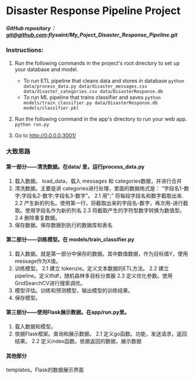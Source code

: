 # Disaster Response Pipeline Project

#####  GitHub repository：git@github.com:flysaint/My_Poject_Disaster_Response_Pipeline.git

### Instructions:
1. Run the following commands in the project's root directory to set up your database and model.

    - To run ETL pipeline that cleans data and stores in database
        `python data/process_data.py data/disaster_messages.csv data/disaster_categories.csv data/DisasterResponse.db`
    - To run ML pipeline that trains classifier and saves
        `python models/train_classifier.py data/DisasterResponse.db models/classifier.pkl`

2. Run the following command in the app's directory to run your web app.
    `python run.py`

3. Go to http://0.0.0.0:3001/

### 大致思路

#### 第一部分——清洗数据。在data/ 里，运行process_data.py
1. 载入数据。 load_data，载入 messages 和 categories数据，并进行合并
2. 清洗数据。主要是讲 categories进行处理，里面的数据格式是： “字段名1-数字;字段名2-数字;字段名3-数字”。
2.1 用";" 将每段字段名和数字截取出来.
2.2 产生新的列名。使用第一行，将截取出来的字段名-数字，再次用-进行截取。使用字段名作为新的列名
2.3 将截取产生的字符型数字转换为数值型。
2.4 删除重复数据。
3. 保存数据。保存数据到执行的数据库和表名

#### 第二部分——训练模型。在 models/train_classifier.py
1. 载入数据。就是第一部分中保存的数据。其中数值数据，作为目标值Y，使用message作为X值。
2. 训练模型。
2.1 建立 tokenzie。定义文本数据的ETL方法。
2.2 建立pipeline。定义tfidf，随机森林多目标分类器
2.3 定义优化参数。使用GridSearchCV进行搜索调优。
3. 模型评估。训练和预测模型，输出模型的训练结果。
4. 保存模型。

#### 第三部分——使用Flask展示数据。在app/run.py里。
1. 载入数据和模型。
2. 依据Flask框架。查询和展示数据。
2.1 定义go函数。功能，发送请求，返回结果。
2.2 定义index函数。依据返回的数据，展示数据

#### 其他部分
templates。Flask的数据展示界面

